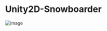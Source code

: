 # Unity2D-Snowboarder
![image](https://user-images.githubusercontent.com/76753488/209392149-e5941527-19af-4ff8-90dc-f7b3dee4d9ad.png)
